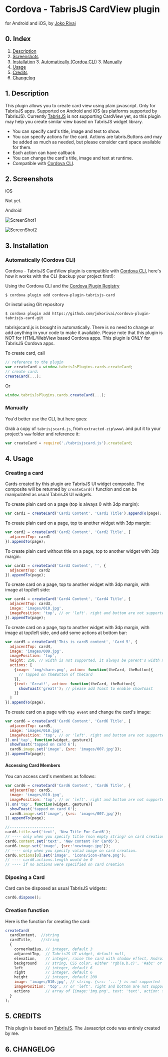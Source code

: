 # Cordova - TabrisJS CardView plugin

for Android and iOS, by [Joko Rivai](https://github.com/jokorivai)


## 0. Index

1. [Description](#1-description)
2. [Screenshots](#2-screenshots)
3. [Installation](#3-installation)
	3. [Automatically (Cordoa CLI)](#automatically-cordova-cli)
	3. [Manually](#manually)
4. [Usage](#4-usage)
5. [Credits](#5-credits)
6. [Changelog](#6-changelog)

## 1. Description

This plugin allows you to create card view using plain javascript. Only for TabrisJS apps. Supported on Android and iOS (as platforms supported by TabrisJS).
Currently [TabrisJS](https://tabrisjs.com/) is not supporting CardView yet, so this plugin may help you create similar view based on TabrisJS widget library.
* You can specify card's title, image and text to show.
* You can specify actions for the card. Actions are tabris.Buttons and may be added as much as needed, but please consider card space available for them.
* Each action can have callback 
* You can change the card's title, image and text at runtime.
* Compatible with [Cordova CLI](https://cordova.apache.org/docs/en/latest/reference/cordova-cli/index.html).

## 2. Screenshots

iOS

Not yet.


Android

![ScreenShot1](screenshots/MI_20161011_160604.jpg)

![ScreenShot2](screenshots/MI_20161011_160630.jpg)


## 3. Installation

### Automatically (Cordova CLI)
Cordova - TabrisJS CardView plugin is compatible with [Cordova CLI](https://cordova.apache.org/docs/en/latest/reference/cordova-cli/index.html), here's how it works with the CLI (backup your project first!):

Using the Cordova CLI and the [Cordova Plugin Registry](http://plugins.cordova.io)
```
$ cordova plugin add cordova-plugin-tabrisjs-card
```

Or instal using Git repository
```
$ cordova plugin add https://github.com/jokorivai/cordova-plugin-tabrisjs-card.git
```

tabrisjscard.js is brought in automatically. There is no need to change or add anything in your code to make it available.
Please note that this plugin is NOT for HTML/WebView based Cordova apps. This plugin is ONLY for TabrisJS Cordova apps.

To create card, call
```js
// reference to the plugin
var createCard = window.tabrisJsPlugins.cards.createCard;
// create card:
createCard(...);
```

Or
```js
window.tabrisJsPlugins.cards.createCard(...);
```

### Manually
You'd better use the CLI, but here goes:

Grab a copy of `tabrisjscard.js`, from `extracted-zip\www\` and put it to your project's `www` folder and reference it:
```js
var createCard = require('./tabrisjscard.js').createCard;
```

## 4. Usage

### Creating a card
Cards created by this plugin are TabrisJS UI widget composite. The composite will be returned by `createCard()` function and can be manipulated as usual TabrisJS UI widgets.

To create plain card on a page (top is always 0 with 3dp margin):
```js
var card1 = createCard('Card1 Content', 'Card1 Title').appendTo(page);
```

To create plain card on a page, top to another widget with 3dp margin:
```js
var card2 = createCard('Card2 Content', 'Card2 Title', {
  adjacentTop: card1
}).appendTo(page);
```

To create plain card without title on a page, top to another widget with 3dp margin:
```js
var card3 = createCard('Card3 Content', '', {
  adjacentTop: card2
}).appendTo(page);
```

To create card on a page, top to another widget with 3dp margin, with image at top/left side:
```js
var card4 = createCard('Card4 Content', 'Card4 Title', {
  adjacentTop: card3,
  image: 'images/010.jpg',
  imagePosition: 'top', // or 'left'. right and bottom are not supported.
}).appendTo(page);
```

To create card on a page, top to another widget with 3dp margin, with image at top/left side, and add some actions at bottom bar:
```js
var card5 = createCard('This is card5 content', 'Card 5', {
  adjacentTop: card4,
  image: 'images/009.jpg',
  imagePosition: 'top',
  height: 250, // width is not supported, it always be parent's width minus margins at left and right side.
  actions: [
    {image: 'img/share.png', action: function(theCard, theButton){
      // Tapped on theButton of theCard
    }},
    {text: 'Great!', action: function(theCard, theButton){
      showToast('great!'); // please add Toast to enable showToast
    }}
  ]
}).appendTo(page);
```

To create card on a page with `tap event` and change the card's image:
```js
var card6 = createCard('Card6 Content', 'Card6 Title', {
  adjacentTop: card5,
  image: 'images/010.jpg',
  imagePosition: 'top', // or 'left'. right and bottom are not supported.
}).on('tap', function(widget, gesture){
  showToast('tapped on card 6');
  card6.image.set('image', {src: 'images/007.jpg'});
}).appendTo(page);
```

#### Accessing Card Members
You can access card's members as follows:

```js
var card6 = createCard('Card6 Content', 'Card6 Title', {
  adjacentTop: card5,
  image: 'images/010.jpg',
  imagePosition: 'top', // or 'left'. right and bottom are not supported.
}).on('tap', function(widget, gesture){
  showToast('tapped on card 6');
  card6.image.set('image', {src: 'images/007.jpg'});
}).appendTo(page);

//--------------------
card6.title.set('text', 'New Title For Card6'); 
// ---- only when you specify title (non empty string) on card creation.
card6.content.set('text', 'New content For Card6');
card6.image.set('image', {src:'newimage.jpg'}); 
// ---- only when you specify valid image on card creation.
card6.actions[0].set('image', 'icons/icon-share.png'); 
// ---- card6.actions.length would be 0 
// ---- if no actions were specified on card creation
```

### Diposing a Card
Card can be disposed as usual TabrisJS widgets:
```js
card6.dispose();
```

### Creation function
Here is the function for creating the card:

```js
createCard(
  cardContent,  //string
  cardTitle,    //string  
  {
    cornerRadius, // integer, default 3
    adjacentTop,  // TabrisJS UI widget, default null,
    elevation,    // integer, raise the card with shadow effect, Android 5+ only
    background    // string, CSS color, either 'rgb(a,b,c)', '#abc' or '#aabbcc'
    left          // integer, default 6
    right         // integer, default 6
    height        // integer, default 200    
    image: 'images/010.jpg', // string. {src: '...'} is not supported
    imagePosition: 'top', // or 'left'. right and bottom are not supported
    actions       // array of {image:'img.png', text: 'text', action: function(card, button){}}
  }
);
```


## 5. CREDITS

This plugin is based on [TabrisJS](http://tabrisjs.com).
The Javascript code was entirely created by me.

## 6. CHANGELOG

